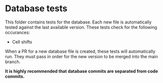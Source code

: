 # Database tests

This folder contains tests for the database.
Each new file is automatically tested against the last available version.
These tests check for the following occurances:

- Cell shifts

When a PR for a new database file is created,
these tests will automatically run.
They must pass in order for the new version
to be merged into the main branch.

**It is highly recommended
that database commits are separated from code commits.**
